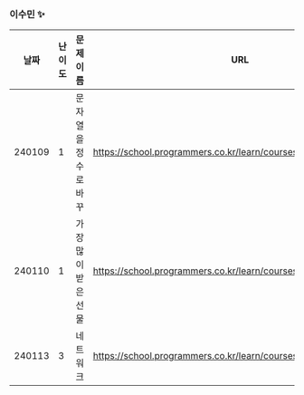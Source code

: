 
### 이수민 ✨
|날짜|난이도|문제 이름|URL|비고|
|----|----|----|----|----|
|240109|1|문자열을 정수로 바꾸|https://school.programmers.co.kr/learn/courses/30/lessons/12925|String|
|240110|1|가장 많이 받은 선물|https://school.programmers.co.kr/learn/courses/30/lessons/258712|2024 KAKAO WINTER INTERNSHIP|
|240113|3|네트워크|https://school.programmers.co.kr/learn/courses/30/lessons/43162|dfs/bfs|

